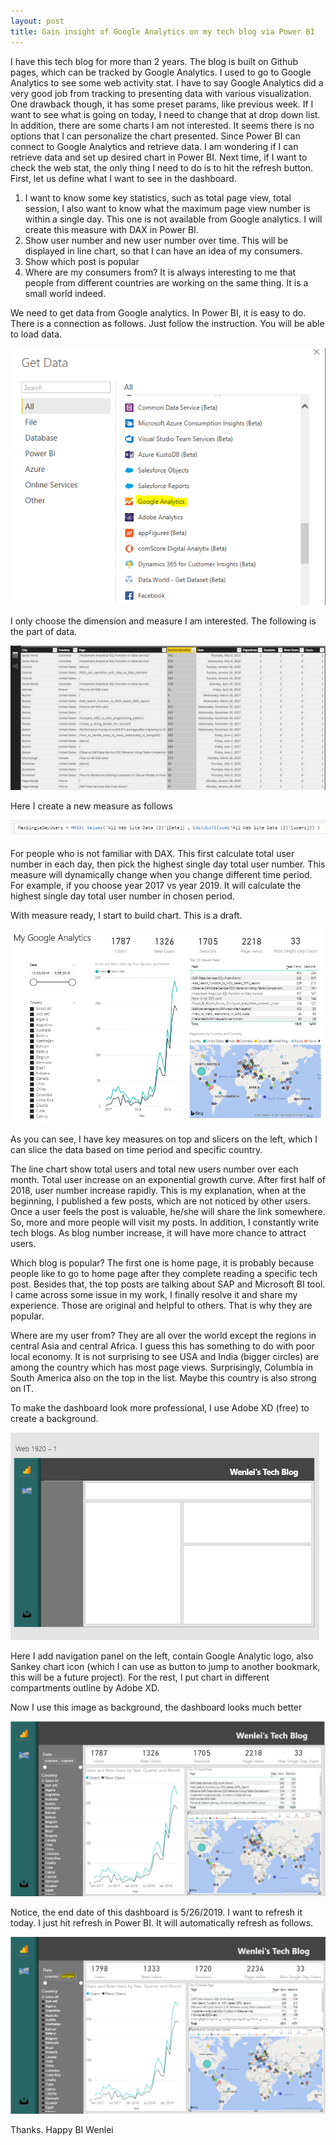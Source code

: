 ```yaml
---
layout: post
title: Gain insight of Google Analytics on my tech blog via Power BI
---
```


I have this tech blog for more than 2 years. The blog is built on Github pages, which can be tracked by Google Analytics. I used to go to Google Analytics to see some web activity stat. I have to say Google Analytics did a very good job from tracking to presenting data with various visualization. One drawback though, it has some preset params, like previous week. If I want to see what is going on today, I need to change that at drop down list. In addition, there are some charts I am not interested. It seems there is no options that I can personalize the chart presented. Since Power BI can connect to Google Analytics and retrieve data. I am wondering if I can retrieve data and set up desired chart in Power BI. Next time, if I want to check the web stat, the only thing I need to do is to hit the refresh button.   
First, let us define what I want to see in the dashboard.
1.	I want to know some key statistics, such as total page view, total session, I also want to know what the maximum page view number is within a single day. This one is not available from Google analytics. I will create this measure with DAX in Power BI.  
2.	Show user number and new user number over time. This will be displayed in line chart, so that I can have an idea of my consumers.
3.	Show which post is popular
4.	Where are my consumers from? It is always interesting to me that people from different countries are working on the same thing. It is a small world indeed.  

We need to get data from Google analytics. In Power BI, it is easy to do. There is a connection as follows. Just follow the instruction. You will be able to load data.

<img src="/images/blog27/google_analytics_connection.PNG">  

I only choose the dimension and measure I am interested. The following is the part of data.   

<img src="/images/blog27/raw_pull.PNG">  

Here I create a new measure as follows  

<img src="/images/blog27/dax.PNG">  

For people who is not familiar with DAX. This first calculate total user number in each day, then pick the highest single day total user number. This measure will dynamically change when you change different time period. For example, if you choose year 2017 vs year 2019.  It will calculate the highest single day total user number in chosen period.  

With measure ready, I start to build chart. This is a draft.  
 
<img src="/images/blog27/draft.PNG">  

As you can see, I have key measures on top and slicers on the left, which I can slice the data based on time period and specific country.   

The line chart show total users and total new users number over each month. Total user increase on an exponential growth curve.  After first half of 2018, user number increase rapidly. This is my explanation, when at the beginning, I published a few posts, which are not noticed by other users. Once a user feels the post is valuable, he/she will share the link somewhere. So, more and more people will visit my posts. In addition, I constantly write tech blogs. As blog number increase, it will have more chance to attract users.  

Which blog is popular?  The first one is home page, it is probably because people like to go to home page after they complete reading a specific tech post. Besides that, the top posts are talking about SAP and Microsoft BI tool. I came across some issue in my work, I finally resolve it and share my experience. Those are original and helpful to others. That is why they are popular.

Where are my user from? They are all over the world except the regions in central Asia and central Africa. I guess this has something to do with poor local economy. It is not surprising to see USA and India (bigger circles) are among the country which has most page views. Surprisingly, Columbia in South America also on the top in the list. Maybe this country is also strong on IT.  

To make the dashboard look more professional, I use Adobe XD (free) to create a background. 

<img src="/images/blog27/auto_xd.PNG">  

Here I add navigation panel on the left, contain Google Analytic logo, also Sankey chart icon (which I can use as button to jump to another bookmark, this will be a future project). For the rest, I put chart in different compartments outline by Adobe XD.

Now I use this image as background, the dashboard looks much better  

<img src="/images/blog27/final.PNG">  

Notice, the end date of this dashboard is 5/26/2019.  I want to refresh it today. I just hit refresh in Power BI. It will automatically refresh as follows.

<img src="/images/blog27/refresh.PNG">  

Thanks. Happy BI 
Wenlei


